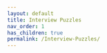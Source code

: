 ```yaml
---
layout: default
title: Interview Puzzles
nav_order: 1
has_children: true
permalink: /Interview-Puzzles/
---
```

